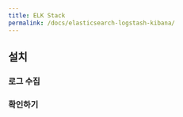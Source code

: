```yaml
---
title: ELK Stack
permalink: /docs/elasticsearch-logstash-kibana/
---
```


## 설치

### 로그 수집

### 확인하기
